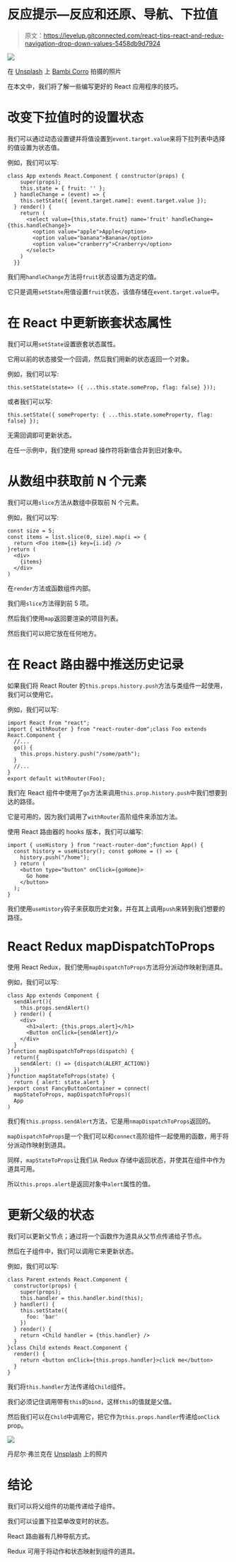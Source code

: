 # 反应提示—反应和还原、导航、下拉值

> 原文：<https://levelup.gitconnected.com/react-tips-react-and-redux-navigation-drop-down-values-5458db9d7924>

![](img/e08d902b810c955c358309c3cc0aa9eb.png)

在 [Unsplash](https://unsplash.com?utm_source=medium&utm_medium=referral) 上 [Bambi Corro](https://unsplash.com/@bambicorro?utm_source=medium&utm_medium=referral) 拍摄的照片

在本文中，我们将了解一些编写更好的 React 应用程序的技巧。

# 改变下拉值时的设置状态

我们可以通过动态设置键并将值设置到`event.target.value`来将下拉列表中选择的值设置为状态值。

例如，我们可以写:

```
class App extends React.Component { constructor(props) {
    super(props);
    this.state = { fruit: '' };
  } handleChange = (event) => {
    this.setState({ [event.target.name]: event.target.value });
  } render() {
    return (
      <select value={this,state.fruit} name='fruit' handleChange={this.handleChange}>
        <option value="apple">Apple</option>
        <option value="banana">Banana</option>
        <option value="cranberry">Cranberry</option>
      </select>
    )
  }}
```

我们用`handleChange`方法将`fruit`状态设置为选定的值。

它只是调用`setState`用值设置`fruit`状态，该值存储在`event.target.value`中。

# 在 React 中更新嵌套状态属性

我们可以用`setState`设置嵌套状态属性。

它用以前的状态接受一个回调，然后我们用新的状态返回一个对象。

例如，我们可以写:

```
this.setState(state=> ({ ...this.state.someProp, flag: false} }));
```

或者我们可以写:

```
this.setState({ someProperty: { ...this.state.someProperty, flag: false} });
```

无需回调即可更新状态。

在任一示例中，我们使用 spread 操作符将新值合并到旧对象中。

# 从数组中获取前 N 个元素

我们可以用`slice`方法从数组中获取前 N 个元素。

例如，我们可以写:

```
const size = 5;
const items = list.slice(0, size).map(i => {
  return <Foo item={i} key={i.id} />
}return (
  <div>
    {items}
  </div>   
)
```

在`render`方法或函数组件内部。

我们用`slice`方法得到前 5 项。

然后我们使用`map`返回要渲染的项目列表。

然后我们可以把它放在任何地方。

# 在 React 路由器中推送历史记录

如果我们将 React Router 的`this.props.history.push`方法与类组件一起使用，我们可以使用它。

例如，我们可以写:

```
import React from "react";
import { withRouter } from "react-router-dom";class Foo extends React.Component {
  //...
  go() {
    this.props.history.push("/some/path");
  }
  //...
}
export default withRouter(Foo);
```

我们在 React 组件中使用了`go`方法来调用`this.prop.history.push`中我们想要到达的路径。

它是可用的，因为我们调用了`withRouter`高阶组件来添加方法。

使用 React 路由器的 hooks 版本，我们可以编写:

```
import { useHistory } from "react-router-dom";function App() {
  const history = useHistory(); const goHome = () => {
    history.push("/home");
  } return (
    <button type="button" onClick={goHome}>
      Go home
    </button>
  );
}
```

我们使用`useHistory`钩子来获取历史对象，并在其上调用`push`来转到我们想要的路径。

# React Redux mapDispatchToProps

使用 React Redux，我们使用`mapDispatchToProps`方法将分派动作映射到道具。

例如，我们可以写:

```
class App extends Component {
  sendAlert(){
    this.props.sendAlert()
  } render() {
    <div>
      <h1>alert: {this.props.alert}</h1>
      <Button onClick={sendAlert}/>
    </div>
  }
}function mapDispatchToProps(dispatch) {
  return({
    sendAlert: () => {dispatch(ALERT_ACTION)}
  })
}function mapStateToProps(state) {
  return { alert: state.alert }
}export const FancyButtonContainer = connect(
  mapStateToProps, mapDispatchToProps)(
  App
)
```

我们有`this.propss.sendAlert`方法，它是用`nmapDispatchToProps`返回的。

`mapDispatchToProps`是一个我们可以和`connect`高阶组件一起使用的函数，用于将分派动作映射到道具。

同样，`mapStateToProps`让我们从 Redux 存储中返回状态，并使其在组件中作为道具可用。

所以`this.props.alert`是返回对象中`alert`属性的值。

# 更新父级的状态

我们可以更新父节点；通过将一个函数作为道具从父节点传递给子节点。

然后在子组件中，我们可以调用它来更新状态。

例如，我们可以写:

```
class Parent extends React.Component {
  constructor(props) {
    super(props);
    this.handler = this.handler.bind(this);
  } handler() {
    this.setState({
      foo: 'bar'
    })
  } render() {
    return <Child handler = {this.handler} />
  }
}class Child extends React.Component {
  render() {
    return <button onClick={this.props.handler}>click me</button>
  }
}
```

我们将`this.handler`方法传递给`Child`组件。

我们必须记住调用带有`this`的`bind`，这样`this`的值就是父值。

然后我们可以在`Child`中调用它，把它作为`this.props.handler`传递给`onClick` prop。

![](img/6a181c3452f5285ec30012c0ba5c0fc4.png)

丹尼尔·弗兰克在 [Unsplash](https://unsplash.com?utm_source=medium&utm_medium=referral) 上的照片

# 结论

我们可以将父组件的功能传递给子组件。

我们可以设置下拉菜单改变时的状态。

React 路由器有几种导航方式。

Redux 可用于将动作和状态映射到组件的道具。